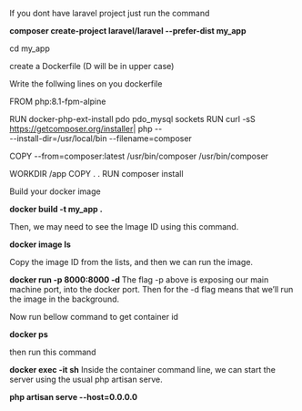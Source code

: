 
If you dont have laravel project just run the command

<b>composer create-project laravel/laravel --prefer-dist my_app </b>

cd my_app

create a Dockerfile (D will be in upper case)

Write the follwing lines on you dockerfile

<p> 
FROM php:8.1-fpm-alpine

RUN docker-php-ext-install pdo pdo_mysql sockets
RUN curl -sS https://getcomposer.org/installer​ | php -- \
     --install-dir=/usr/local/bin --filename=composer

COPY --from=composer:latest /usr/bin/composer /usr/bin/composer

WORKDIR /app
COPY . .
RUN composer install
</p>

Build your docker image

<b>docker build -t my_app . </b>

Then, we may need to see the Image ID using this command.

<b>docker image ls</b>

Copy the image ID from the lists, and then we can run the image.

<b>docker run -p 8000:8000 -d <imageID> </b>
The flag -p above is exposing our main machine port, into the docker port. Then for the -d flag means that we’ll run the image in the background.

Now run bellow command to get container id

<b>docker ps</b>

then run this command

<b>docker exec -it <container ID> sh</b>
Inside the container command line, we can start the server using the usual php artisan serve.

<b>php artisan serve --host=0.0.0.0</b>
